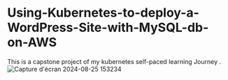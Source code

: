 # Using-Kubernetes-to-deploy-a-WordPress-Site-with-MySQL-db-on-AWS
This is a capstone project of my kubernetes self-paced learning Journey .
![Capture d'écran 2024-08-25 153234](https://github.com/user-attachments/assets/4ddd1442-fc71-4855-a167-f2b4db9c7db7)
